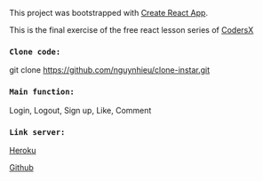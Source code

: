 This project was bootstrapped with [Create React App](https://github.com/facebook/create-react-app).

This is the final exercise of the free react lesson series of [CodersX](https://coders-x.com/)

### `Clone code: `

git clone https://github.com/nguynhieu/clone-instar.git

### `Main function: `

Login, Logout, Sign up, Like, Comment

### `Link server: `

[Heroku](https://server-instar-clone.herokuapp.com/)

[Github](https://github.com/nguynhieu/server-clone-instargram)
